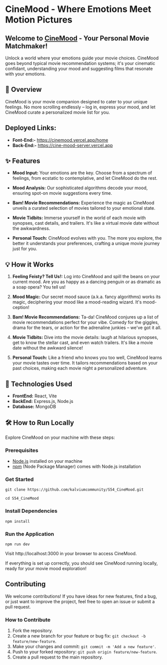 # CineMood - Where Emotions Meet Motion Pictures

## Welcome to [CineMood](https://cinemood.vercel.app/) - Your Personal Movie Matchmaker!

Unlock a world where your emotions guide your movie choices. CineMood goes beyond typical movie recommendation systems; it's your cinematic confidant, understanding your mood and suggesting films that resonate with your emotions.

## 🌈 Overview

CineMood is your movie companion designed to cater to your unique feelings. No more scrolling endlessly – log in, express your mood, and let CineMood curate a personalized movie list for you.

## Deployed Links:
- **Font-End:-** https://cinemood.vercel.app/home
- **Back-End:-** https://cine-mood-server.vercel.app

## ✨ Features

- **Mood Input:** Your emotions are the key. Choose from a spectrum of feelings, from ecstatic to contemplative, and let CineMood do the rest.

- **Mood Analysis:** Our sophisticated algorithms decode your mood, ensuring spot-on movie suggestions every time.

- **Bam! Movie Recommendations:** Experience the magic as CineMood unveils a curated selection of movies tailored to your emotional state.

- **Movie Tidbits:** Immerse yourself in the world of each movie with synopses, cast details, and trailers. It's like a virtual movie date without the awkwardness.

- **Personal Touch:** CineMood evolves with you. The more you explore, the better it understands your preferences, crafting a unique movie journey just for you.

## 💡 How it Works

1. **Feeling Feisty? Tell Us!:** Log into CineMood and spill the beans on your current mood. Are you as happy as a dancing penguin or as dramatic as a soap opera? You tell us!

2. **Mood Magic:** Our secret mood sauce (a.k.a. fancy algorithms) works its magic, deciphering your mood like a mood-reading wizard. It's mood-ception!

3. **Bam! Movie Recommendations:** Ta-da! CineMood conjures up a list of movie recommendations perfect for your vibe. Comedy for the giggles, drama for the tears, or action for the adrenaline junkies – we've got it all.

4. **Movie Tidbits:** Dive into the movie details: laugh at hilarious synopses, get to know the stellar cast, and even watch trailers. It's like a movie date without the awkward silence!

5. **Personal Touch:** Like a friend who knows you too well, CineMood learns your movie tastes over time. It tailors recommendations based on your past choices, making each movie night a personalized adventure.

## 🚀 Technologies Used

- **FrontEnd:** React, Vite
- **BackEnd:** Express.js, Node.js
- **Database:** MongoDB

## 🛠️ How to Run Locally

Explore CineMood on your machine with these steps:

### Prerequisites

- [Node.js](https://nodejs.org/) installed on your machine
- [npm](https://www.npmjs.com/) (Node Package Manager) comes with Node.js installation

### Get Started

`git clone https://github.com/kalviumcommunity/S54_CineMood.git`

`cd S54_CineMood`

### Install Dependencies
`npm install`

### Run the Application

`npm run dev`

Visit http://localhost:3000 in your browser to access CineMood.

If everything is set up correctly, you should see CineMood running locally, ready for your movie mood exploration!

## Contributing

We welcome contributions! If you have ideas for new features, find a bug, or just want to improve the project, feel free to open an issue or submit a pull request.

### How to Contribute
1. Fork the repository.
2. Create a new branch for your feature or bug fix: `git checkout -b feature/new-feature`.
3. Make your changes and commit: `git commit -m 'Add a new feature'`.
4. Push to your forked repository: `git push origin feature/new-feature`.
6. Create a pull request to the main repository.
